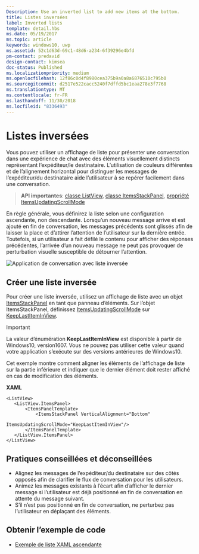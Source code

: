 ```yaml
---
Description: Use an inverted list to add new items at the bottom.
title: Listes inversées
label: Inverted lists
template: detail.hbs
ms.date: 05/19/2017
ms.topic: article
keywords: windows10, uwp
ms.assetid: 52c1d63d-69c1-48d6-a234-6f39296e4bfd
pm-contact: predavid
design-contact: kimsea
doc-status: Published
ms.localizationpriority: medium
ms.openlocfilehash: 12f86c0d4f8980cea375b9a0a8a6876510c795b0
ms.sourcegitcommit: d2517e522cacc5240f7dffd5bc1eaa278e3f7768
ms.translationtype: MT
ms.contentlocale: fr-FR
ms.lasthandoff: 11/30/2018
ms.locfileid: "8336493"
---
```

# <a name="inverted-lists"></a>Listes inversées

 

Vous pouvez utiliser un affichage de liste pour présenter une conversation dans une expérience de chat avec des éléments visuellement distincts représentant l’expéditeur/le destinataire.  L’utilisation de couleurs différentes et de l’alignement horizontal pour distinguer les messages de l’expéditeur/du destinataire aide l’utilisateur à se repérer facilement dans une conversation.

> **API importantes**: [classe ListView](https://msdn.microsoft.com/library/windows/apps/windows.ui.xaml.controls.listview.aspx), [classe ItemsStackPanel](https://msdn.microsoft.com/library/windows/apps/windows.ui.xaml.controls.itemsstackpanel.aspx), [propriété ItemsUpdatingScrollMode](https://msdn.microsoft.com/library/windows/apps/windows.ui.xaml.controls.itemsstackpanel.itemsupdatingscrollmode.aspx)
 
En règle générale, vous définirez la liste selon une configuration ascendante, non descendante.  Lorsqu’un nouveau message arrive et est ajouté en fin de conversation, les messages précédents sont glissés afin de laisser la place et d’attirer l’attention de l’utilisateur sur la dernière entrée.  Toutefois, si un utilisateur a fait défilé le contenu pour afficher des réponses précédentes, l’arrivée d’un nouveau message ne peut pas provoquer de perturbation visuelle susceptible de détourner l’attention.

![Application de conversation avec liste inversée](images/listview-inverted.png)

## <a name="create-an-inverted-list"></a>Créer une liste inversée

Pour créer une liste inversée, utilisez un affichage de liste avec un objet [ItemsStackPanel](https://msdn.microsoft.com/library/windows/apps/windows.ui.xaml.controls.itemsstackpanel.aspx) en tant que panneau d’éléments. Sur l’objet ItemsStackPanel, définissez [ItemsUpdatingScrollMode](https://msdn.microsoft.com/library/windows/apps/windows.ui.xaml.controls.itemsstackpanel.itemsupdatingscrollmode.aspx) sur [KeepLastItemInView](https://msdn.microsoft.com/library/windows/apps/windows.ui.xaml.controls.itemsupdatingscrollmode.aspx).

> [!IMPORTANT]
> La valeur d’énumération **KeepLastItemInView** est disponible à partir de Windows10, version1607. Vous ne pouvez pas utiliser cette valeur quand votre application s’exécute sur des versions antérieures de Windows10.

Cet exemple montre comment aligner les éléments de l’affichage de liste sur la partie inférieure et indiquer que le dernier élément doit rester affiché en cas de modification des éléments.
 
 **XAML**
 ```xaml
<ListView>
    <ListView.ItemsPanel>
        <ItemsPanelTemplate>
            <ItemsStackPanel VerticalAlignment="Bottom"
                             ItemsUpdatingScrollMode="KeepLastItemInView"/>
        </ItemsPanelTemplate>
    </ListView.ItemsPanel>
</ListView>
```

## <a name="dos-and-donts"></a>Pratiques conseillées et déconseillées

- Alignez les messages de l’expéditeur/du destinataire sur des côtés opposés afin de clarifier le flux de conversation pour les utilisateurs.
- Animez les messages existants à l’écart afin d’afficher le dernier message si l’utilisateur est déjà positionné en fin de conversation en attente du message suivant.
- S’il n’est pas positionné en fin de conversation, ne perturbez pas l’utilisateur en déplaçant des éléments.

## <a name="get-the-sample-code"></a>Obtenir l’exemple de code

- [Exemple de liste XAML ascendante](https://github.com/Microsoft/Windows-universal-samples/tree/master/Samples/XamlBottomUpList)